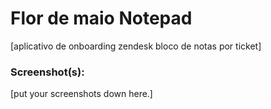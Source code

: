 # Flor de maio Notepad
[aplicativo de onboarding zendesk bloco de notas por ticket]

### Screenshot(s):
[put your screenshots down here.]